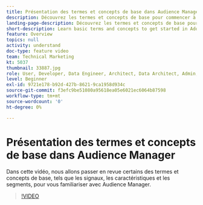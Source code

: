 ```yaml
---
title: Présentation des termes et concepts de base dans Audience Manager
description: Découvrez les termes et concepts de base pour commencer à utiliser Adobe Audience Manager, notamment les signaux, les caractéristiques et les segments avec cette vidéo de support.
landing-page-description: Découvrez les termes et concepts de base pour commencer à utiliser Adobe Audience Manager, notamment les signaux, les caractéristiques et les segments avec cette vidéo de support.
short-description: Learn basic terms and concepts to get started in Adobe Audience Manager – including signals, traits, segments, and more, with this support video.
feature: Overview
topics: null
activity: understand
doc-type: feature video
team: Technical Marketing
kt: 5037
thumbnail: 33887.jpg
role: User, Developer, Data Engineer, Architect, Data Architect, Admin, Leader
level: Beginner
exl-id: 9721e178-b92d-427b-8621-9ca1958d934c
source-git-commit: f3efc9be51080a95618ea05e6021ec6064b87598
workflow-type: tm+mt
source-wordcount: '0'
ht-degree: 0%

---
```


# Présentation des termes et concepts de base dans Audience Manager

Dans cette vidéo, nous allons passer en revue certains des termes et concepts de base, tels que les signaux, les caractéristiques et les segments, pour vous familiariser avec Audience Manager.

>[!VIDEO](https://video.tv.adobe.com/v/33887/?quality=12)
